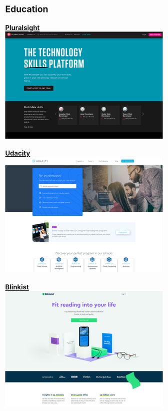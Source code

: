 # Education

## [Pluralsight](https://www.pluralsight.com/)![Image of Pluralsight](images/education/pluralsight.png)

## [Udacity](https://www.udacity.com/)![Image of Udacity](images/education/udacity.png)

## [Blinkist](https://www.blinkist.com/)![Image of Blinkist](images/education/blinkist.png)
